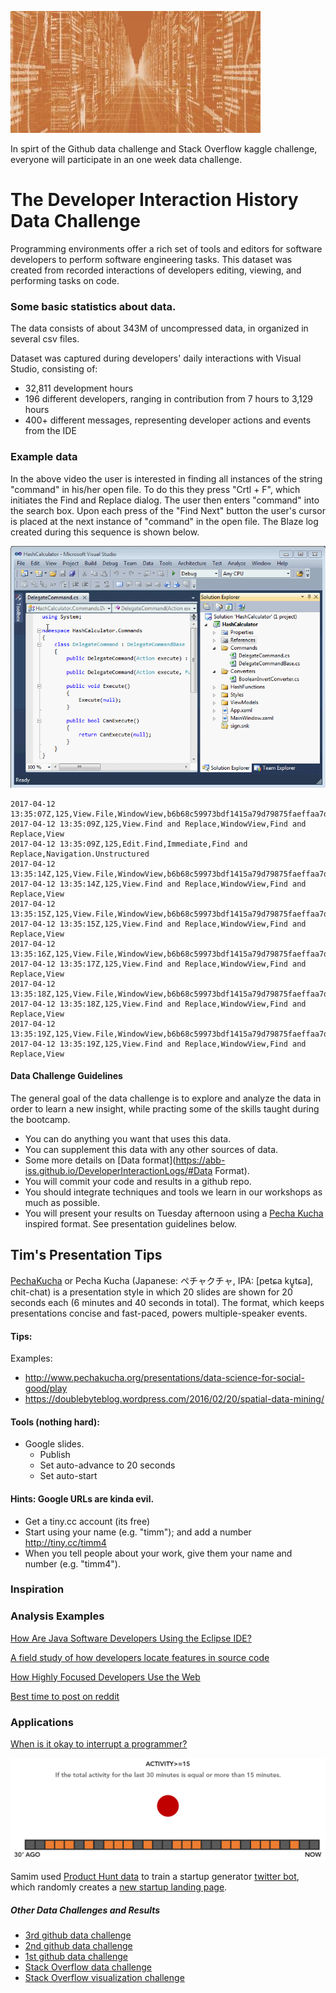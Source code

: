 ![PIC OF CHALLENGE](img/challenge.jpeg)

In spirt of the Github data challenge and Stack Overflow kaggle challenge, everyone will participate in an one week data challenge.

# The Developer Interaction History Data Challenge

Programming environments offer a rich set of tools and editors for software developers to perform software engineering tasks. This dataset was created from recorded interactions of developers editing, viewing, and performing tasks on code.

### Some basic statistics about data.

The data consists of about 343M of uncompressed data, in organized in several csv files.

Dataset was captured during developers' daily interactions with Visual Studio, consisting of:
* 32,811 development hours
* 196 different developers, ranging in contribution from 7 hours to 3,129 hours
* 400+ different messages, representing developer actions and events from the IDE

### Example data

In the above video the user is interested in finding all instances of the string "command" in his/her open file. To do this they press "Crtl + F", which initiates the Find and Replace dialog. The user then enters "command" into the search box. Upon each press of the "Find Next" button the user's cursor is placed at the next instance of "command" in the open file. The Blaze log created during this sequence is shown below. 

![search UI in Visual Studio](img/find.gif)

```
2017-04-12 13:35:07Z,125,View.File,WindowView,b6b68c59973bdf1415a79d79875faeffaa7d50d2,View
2017-04-12 13:35:09Z,125,View.Find and Replace,WindowView,Find and Replace,View
2017-04-12 13:35:09Z,125,Edit.Find,Immediate,Find and Replace,Navigation.Unstructured
2017-04-12 13:35:14Z,125,View.File,WindowView,b6b68c59973bdf1415a79d79875faeffaa7d50d2,View
2017-04-12 13:35:14Z,125,View.Find and Replace,WindowView,Find and Replace,View
2017-04-12 13:35:15Z,125,View.File,WindowView,b6b68c59973bdf1415a79d79875faeffaa7d50d2,View
2017-04-12 13:35:15Z,125,View.Find and Replace,WindowView,Find and Replace,View
2017-04-12 13:35:16Z,125,View.File,WindowView,b6b68c59973bdf1415a79d79875faeffaa7d50d2,View
2017-04-12 13:35:17Z,125,View.Find and Replace,WindowView,Find and Replace,View
2017-04-12 13:35:18Z,125,View.File,WindowView,b6b68c59973bdf1415a79d79875faeffaa7d50d2,View
2017-04-12 13:35:18Z,125,View.Find and Replace,WindowView,Find and Replace,View
2017-04-12 13:35:19Z,125,View.File,WindowView,b6b68c59973bdf1415a79d79875faeffaa7d50d2,View
2017-04-12 13:35:19Z,125,View.Find and Replace,WindowView,Find and Replace,View
```

#### Data Challenge Guidelines

The general goal of the data challenge is to explore and analyze the data in order to learn a new insight, while practing some of the skills taught during the bootcamp.

* You can do anything you want that uses this data.
* You can supplement this data with any other sources of data.
* Some more details on [Data format](https://abb-iss.github.io/DeveloperInteractionLogs/#Data Format).
* You will commit your code and results in a github repo.
* You should integrate techniques and tools we learn in our workshops as much as possible.
* You will present your results on Tuesday afternoon using a [Pecha Kucha](http://www.pechakucha.org/) inspired format. See presentation guidelines below.

## Tim's Presentation Tips

[PechaKucha](http://www.buzzmaven.com/2010/03/pucha-kucha.html) or Pecha Kucha (Japanese: ペチャクチャ, IPA: [petɕa ku͍̥tɕa], chit-chat) is a presentation style in which 20 slides are shown for 20 seconds each (6 minutes and 40 seconds in total). The format, which keeps presentations concise and fast-paced, powers multiple-speaker events.

#### Tips: 

Examples:

* http://www.pechakucha.org/presentations/data-science-for-social-good/play
* https://doublebyteblog.wordpress.com/2016/02/20/spatial-data-mining/

#### Tools (nothing hard):

* Google slides.
   * Publish
   * Set auto-advance to 20 seconds
   * Set auto-start

#### Hints: Google URLs are kinda evil.

* Get a tiny.cc account (its free)
* Start using your name (e.g. "timm"); and add a number http://tiny.cc/timm4
* When you tell people about your work, give them your name and number (e.g. "timm4").

### Inspiration

### Analysis Examples

[How Are Java Software Developers Using the Eclipse IDE?](https://pdfs.semanticscholar.org/6dd3/8e533bf912364f8d5af73f66c67263933dd5.pdf)

[A field study of how developers locate features in source code](http://damevski.github.io/files/icse-2016-field-study.pdf)

[How Highly Focused Developers Use the Web](http://blog.codealike.com/how-highly-focused-developers-use-the-web/)

[Best time to post on reddit](http://ramiro.org/notebook/reddit-best-post-times/)

### Applications

[When is it okay to interrupt a programmer?](http://blog.codealike.com/when-ok-interrupt-developer/)

![red](img/red.png)

Samim used [Product Hunt data](https://www.producthunt.com) to train a startup generator [twitter bot](https://twitter.com/dailystartupbot), which randomly creates a [new startup landing page](https://startupbot.github.io/BeforeBreakfast/).


##### Other Data Challenges and Results

* [3rd github data challenge](https://github.com/blog/1892-third-annual-data-challenge-winners)
* [2nd github data challenge](https://github.com/blog/1544-data-challenge-ii-results)
* [1st github data challenge](https://github.com/blog/1162-github-data-challenge-winners)
* [Stack Overflow data challenge](https://www.kaggle.com/c/predict-closed-questions-on-stack-overflow)
* [Stack Overflow visualization challenge](https://www.kaggle.com/c/predict-closed-questions-on-stack-overflow/prospector#213)
